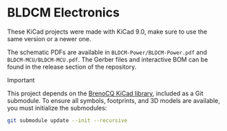 # BLDCM Electronics
These KiCad projects were made with KiCad 9.0, make sure to use the same version or a newer one.

The schematic PDFs are available in `BLDCM-Power/BLDCM-Power.pdf` and `BLDCM-MCU/BLDCM-MCU.pdf`. The Gerber files and interactive BOM can be found in the release section of the repository.

> [!IMPORTANT]
> This project depends on the [BrenoCQ KiCad library](https://github.com/brenocq/brenocq-kicad-library), included as a Git submodule. To ensure all symbols, footprints, and 3D models are available, you must initialize the submodules:
>
> ```bash
> git submodule update --init --recursive
> ```

